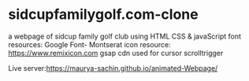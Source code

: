 # sidcupfamilygolf.com-clone
a webpage of sidcup family golf club using HTML CSS & javaScript
font resources: Google Font- Montserat
icon resource: https://www.remixicon.com
gsap cdn used for cursor scrolltrigger


Live server:https://maurya-sachin.github.io/animated-Webpage/
